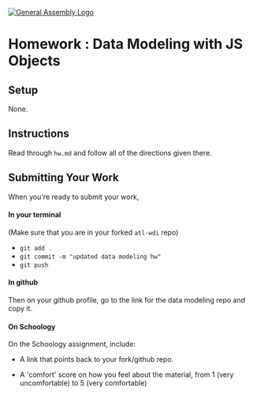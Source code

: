 [![General Assembly Logo](https://camo.githubusercontent.com/1a91b05b8f4d44b5bbfb83abac2b0996d8e26c92/687474703a2f2f692e696d6775722e636f6d2f6b6538555354712e706e67)](https://generalassemb.ly/education/web-development-immersive)

# Homework : Data Modeling with JS Objects

## Setup

None.

## Instructions

Read through `hw.md` and follow all of the directions given there.

## Submitting Your Work

When you're ready to submit your work,

#### In your terminal
(Make sure that you are in your forked `atl-wdi` repo)
- `git add .`
- `git commit -m "updated data modeling hw"`
- `git push`

#### In github

Then on your github profile, go to the link for the data modeling repo and copy it.

#### On Schoology

On the Schoology assignment, include:

-   A link that points back to your fork/github repo.

-   A 'comfort' score on how you feel about the material, from 1 (very
    uncomfortable) to 5 (very comfortable)
